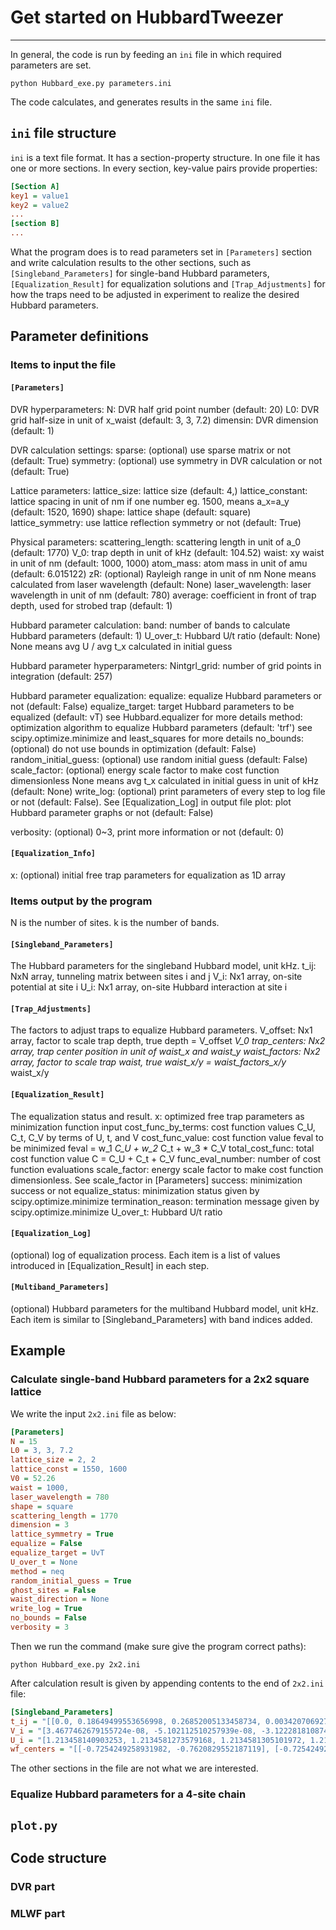 # Get started on HubbardTweezer

----------------------------------------

In general, the code is run by feeding an `ini` file in which required parameters are set.

```shell
python Hubbard_exe.py parameters.ini
```

The code calculates, and generates results in the same `ini` file.

## `ini` file structure

`ini` is a text file format. It has a section-property structure. In one file it has one or more sections. In every section, key-value pairs provide properties:

```ini
[Section A]
key1 = value1
key2 = value2
...
[section B]
...
```

What the program does is to read parameters set in `[Parameters]` section and write calculation results to the other sections, such as `[Singleband_Parameters]` for single-band Hubbard parameters, `[Equalization_Result]` for equalization solutions and `[Trap_Adjustments]` for how the traps need to be adjusted in experiment to realize the desired Hubbard parameters.

## Parameter definitions

### Items to input the file

#### `[Parameters]`

DVR hyperparameters:
N:  DVR half grid point number (default: 20)
L0: DVR grid half-size in unit of x_waist (default: 3, 3, 7.2)
dimensin:   DVR dimension (default: 1)

DVR calculation settings:
sparse: (optional) use sparse matrix or not (default: True)
symmetry:   (optional) use symmetry in DVR calculation or not (default: True)

Lattice parameters:
lattice_size:   lattice size (default: 4,)
lattice_constant:   lattice spacing in unit of nm
                    if one number eg. 1500, means a_x=a_y (default: 1520, 1690)
shape:  lattice shape (default: square)
lattice_symmetry:   use lattice reflection symmetry or not (default: True)

Physical parameters:
scattering_length:  scattering length in unit of a_0 (default: 1770)
V_0:    trap depth in unit of kHz (default: 104.52)
waist: xy waist in unit of nm (default: 1000, 1000)
atom_mass:  atom mass in unit of amu (default: 6.015122)
zR:    (optional) Rayleigh range in unit of nm
        None means calculated from laser wavelength (default: None)
laser_wavelength:   laser wavelength in unit of nm (default: 780)
average:    coefficient in front of trap depth, used for strobed trap (default: 1)

Hubbard parameter calculation:
band:   number of bands to calculate Hubbard parameters (default: 1)
U_over_t:   Hubbard U/t ratio (default: None)
            None means avg U / avg t_x calculated in initial guess

Hubbard parameter hyperparameters:
Nintgrl_grid:   number of grid points in integration (default: 257)

Hubbard parameter equalization:
equalize:   equalize Hubbard parameters or not (default: False)
equalize_target:    target Hubbard parameters to be equalized (default: vT)
                    see Hubbard.equalizer for more details
method:     optimization algorithm to equalize Hubbard parameters (default: 'trf')
            see scipy.optimize.minimize and least_squares for more details
no_bounds:  (optional) do not use bounds in optimization (default: False)
random_initial_guess:   (optional) use random initial guess (default: False)
scale_factor:   (optional) energy scale factor to make cost function dimensionless
                None means avg t_x calculated in initial guess
                in unit of kHz (default: None)
write_log:  (optional) print parameters of every step to log file or not (default: False).
            See [Equalization_Log] in output file
plot:   plot Hubbard parameter graphs or not (default: False)

verbosity:  (optional) 0~3, print more information or not (default: 0)

#### `[Equalization_Info]`

x:  (optional) initial free trap parameters for equalization as 1D array

### Items output by the program

N is the number of sites. k is the number of bands.

#### `[Singleband_Parameters]`

The Hubbard parameters for the singleband Hubbard model, unit kHz.
t_ij:   NxN array, tunneling matrix between sites i and j
V_i:    Nx1 array, on-site potential at site i
U_i:    Nx1 array, on-site Hubbard interaction at site i

#### `[Trap_Adjustments]`

The factors to adjust traps to equalize Hubbard parameters.
V_offset:   Nx1 array, factor to scale trap depth, true depth = V_offset *V_0
trap_centers:   Nx2 array, trap center position in unit of waist_x and waist_y
waist_factors:  Nx2 array, factor to scale trap waist, true waist_x/y = waist_factors_x/y* waist_x/y

#### `[Equalization_Result]`

The equalization status and result.
x:  optimized free trap parameters as minimization function input
cost_func_by_terms:  cost function values C_U, C_t, C_V by terms of U, t, and V
cost_func_value: cost function value feval to be minimized
                    feval = w_1 *C_U + w_2* C_t + w_3 * C_V
total_cost_func:    total cost function value C = C_U + C_t + C_V
func_eval_number:   number of cost function evaluations
scale_factor:   energy scale factor to make cost function dimensionless.
                See scale_factor in [Parameters]
success:    minimization success or not
equalize_status:    minimization status given by scipy.optimize.minimize
termination_reason: termination message given by scipy.optimize.minimize
U_over_t:   Hubbard U/t ratio

#### `[Equalization_Log]`

(optional) log of equalization process.
Each item is a list of values introduced in [Equalization_Result] in each step.

#### `[Multiband_Parameters]`

(optional) Hubbard parameters for the multiband Hubbard model, unit kHz.
Each item is similar to [Singleband_Parameters] with band indices added.

## Example

### Calculate single-band Hubbard parameters for a 2x2 square lattice

We write the input `2x2.ini` file as below:

```ini
[Parameters]
N = 15
L0 = 3, 3, 7.2
lattice_size = 2, 2
lattice_const = 1550, 1600
V0 = 52.26
waist = 1000,
laser_wavelength = 780
shape = square
scattering_length = 1770
dimension = 3
lattice_symmetry = True
equalize = False
equalize_target = UvT
U_over_t = None
method = neq
random_initial_guess = True
ghost_sites = False
waist_direction = None
write_log = True
no_bounds = False
verbosity = 3
```

Then we run the command (make sure give the program correct paths):

```shell
python Hubbard_exe.py 2x2.ini
```

After calculation result is given by appending contents to the end of `2x2.ini` file:

```ini
[Singleband_Parameters]
t_ij = "[[0.0, 0.18649499553656998, 0.26852005133458734, 0.00342070692730814], [0.18649499553656942, 0.0, 0.0034207662976130366, 0.2685200513997752], [0.26852005133459006, 0.0034207662976127227, 0.0, 0.18649499532128158], [0.0034207069273072236, 0.26852005139977375, 0.18649499532128272, 0.0]]"
V_i = "[3.4677462679155724e-08, -5.102112510257939e-08, -3.122281810874483e-08, 4.7566487637595856e-08]"
U_i = "[1.213458140903253, 1.2134581273579168, 1.2134581305101972, 1.2134581428885043]"
wf_centers = "[[-0.7254249258931982, -0.7620829552187119], [-0.7254249258811576, 0.7620829551109817], [0.7254249258875868, -0.7620829551332057], [0.7254249258867685, 0.7620829552409356]]"
```

The other sections in the file are not what we are interested.

### Equalize Hubbard parameters for a 4-site chain



## `plot.py`

## Code structure

### DVR part

### MLWF part
